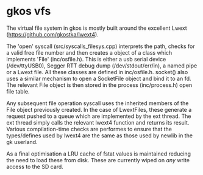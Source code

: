 # gkos vfs #

The virtual file system in gkos is mostly built around the excellent Lwext (https://github.com/gkostka/lwext4).

The 'open' syscall (src/syscalls_filesys.cpp) interprets the path, checks for a valid free file number and then creates a object of a class which implements 'File' (inc/osfile.h).  This is either a usb serial device (/dev/ttyUSB0), Segger RTT debug dump (/dev/stdout/err/in), a named pipe or a Lwext file.  All these classes are defined in inc/osfile.h.  socket() also uses a similar mechanism to open a SocketFile object and bind it to an fd.  The relevant File object is then stored in the process (inc/process.h) open file table.

Any subsequent file operation syscall uses the inherited members of the File object previously created.  In the case of LwextFiles, these generate a request pushed to a queue which are implemented by the ext thread.  The ext thread simply calls the relevant lwext4 function and returns its result.  Various compilation-time checks are performes to ensure that the types/defines used by lwext4 are the same as those used by newlib in the gk userland.

As a final optimisation a LRU cache of fstat values is maintained reducing the need to load these from disk.  These are currently wiped on _any_ write access to the SD card.
